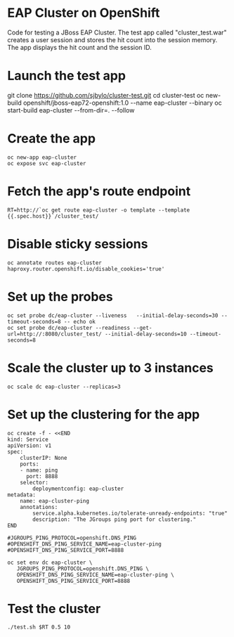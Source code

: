 # EAP Cluster on OpenShift

Code for testing a JBoss EAP Cluster.  The test app called "cluster_test.war" creates a user session and stores the hit count into the session memory.  The app displays the hit count and the session ID. 

# Launch the test app

git clone https://github.com/sjbylo/cluster-test.git 
cd cluster-test 
oc new-build openshift/jboss-eap72-openshift:1.0 --name eap-cluster --binary
oc start-build eap-cluster --from-dir=. --follow

# Create the app 

```
oc new-app eap-cluster
oc expose svc eap-cluster 
```

# Fetch the app's route endpoint
```
RT=http://`oc get route eap-cluster -o template --template {{.spec.host}}`/cluster_test/
```

# Disable sticky sessions 
```
oc annotate routes eap-cluster  haproxy.router.openshift.io/disable_cookies='true'
```

# Set up the probes 

```
oc set probe dc/eap-cluster --liveness   --initial-delay-seconds=30 --timeout-seconds=8 -- echo ok
oc set probe dc/eap-cluster --readiness --get-url=http://:8080/cluster_test/ --initial-delay-seconds=10 --timeout-seconds=8
```

# Scale the cluster up to 3 instances 

```
oc scale dc eap-cluster --replicas=3
```

# Set up the clustering for the app

```
oc create -f - <<END
kind: Service
apiVersion: v1
spec:
    clusterIP: None
    ports:
    - name: ping
      port: 8888
    selector:
        deploymentconfig: eap-cluster
metadata:
    name: eap-cluster-ping
    annotations:
        service.alpha.kubernetes.io/tolerate-unready-endpoints: "true"
        description: "The JGroups ping port for clustering."
END
```

```
#JGROUPS_PING_PROTOCOL=openshift.DNS_PING
#OPENSHIFT_DNS_PING_SERVICE_NAME=eap-cluster-ping
#OPENSHIFT_DNS_PING_SERVICE_PORT=8888
```

```
oc set env dc eap-cluster \
   JGROUPS_PING_PROTOCOL=openshift.DNS_PING \
   OPENSHIFT_DNS_PING_SERVICE_NAME=eap-cluster-ping \
   OPENSHIFT_DNS_PING_SERVICE_PORT=8888 
```

# Test the cluster

```
./test.sh $RT 0.5 10
```

